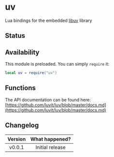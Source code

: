 # uv

Lua bindings for the embedded [libuv](https://github.com/libuv/libuv) library

## Status

<External/>

## Availability

This module is preloaded. You can simply `require` it:

```lua
local uv = require("uv")
```

## Functions

The API documentation can be found here: [https://github.com/luvit/luv/blob/master/docs.md](https://github.com/luvit/luv/blob/master/docs.md)

## Changelog

| Version | What happened?  |
| :-----: | :-------------: |
| v0.0.1  | Initial release |

